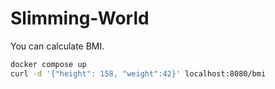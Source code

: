 # Slimming-World

You can calculate BMI.

```zsh
docker compose up
curl -d '{"height": 158, "weight":42}' localhost:8080/bmi
```
